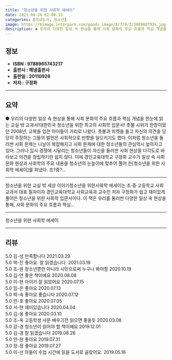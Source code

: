 ```yaml
---
title: "청소년을 위한 사회학 에세이"
date: 2021-04-26 02:08:13
categories: [국내도서, 청소년]
image: https://bimage.interpark.com/goods_image/8/7/9/3/208988793s.jpg
description: ● 우리의 다양한 일상 속 현상을 통해 사회 문화의 주요 흐름과 핵심 개념을 한눈에 읽는 교실 밖 교과서!대한민국 청소년을 위한 최고의 사회학 입문서! 촛불 시위가 한창이었던 2008년, 교복을 입은 아이들이 거리로 나왔다. 촛불과 피켓을 들고 자신의 의견을 당당히 주장하는 그들의
---
```


## **정보**

- **ISBN : 9788965743217**
- **출판사 : 해냄출판사**
- **출판일 : 20110926**
- **저자 : 구정화**

------



## **요약**

●  우리의 다양한 일상 속 현상을 통해 사회 문화의 주요 흐름과 핵심 개념을 한눈에 읽는 교실 밖 교과서!대한민국 청소년을 위한 최고의 사회학 입문서!	  촛불 시위가 한창이었던 2008년, 교복을 입은 아이들이 거리로 나왔다. 촛불과 피켓을 들고 자신의 의견을 당당히 주장하는 그들의 발언은 사회적으로 반향을 일으키기도 했다. 이처럼 청소년을 둘러싼 사회 문제는 나날이 복잡해지고 사회 문제에 대한 청소년들의 관심역시 높아지고 있다. 그러나 입시 경쟁에 시달리는 청소년들이 자신을 둘러싼 사회 현상을 다각도로 바라보고 의견을 정립하기란 쉽지 않다. 이에 경인교육대학교 구정화 교수가 일상 속 사회 문화 현상과 사회학의 주요 내용을 청소년의 눈높이에 맞추어 풀어 쓴[청소년을 위한 사회학 에세이]를 펴냈다. 초?중?...

------

청소년을 위한 교실 밖 세상 이야기청소년을 위한사회학 에세이는 초·중·고등학교 사회 교과서 대표 필자이자 경인교육대학교 사회교육과 교수인 저자 구정화가 쉽고 재미있게 풀어쓴 청소년을 위한 사회학 입문서이다. 이 책은 우리를 둘러싼 다양한 일상 속 현상을 통해, 사회 문화의 주요 흐름과 핵심... 

------


청소년을 위한 사회학 에세이 

------


## **리뷰** 

5.0 김-성 만족합니다  2021.03.29 <br/>5.0 박-진 좋아요. 잘 읽겠습니다. 2021.03.19 <br/>5.0 조-원 청소년뿐만 아니라 시민으로써 누구나 봐야할 2020.10.19 <br/>5.0 김-연 좋은 책이예요 2020.08.08 <br/>5.0 이-현 아이가 잘 읽었어요 2020.07.15 <br/>5.0 임-은 좋아요 2020.07.13 <br/>5.0 박-숙 좋아요 좋습니다 2020.07.12 <br/>5.0 안-호 좋아요 2020.07.05 <br/>5.0 서-현 재미있습니다  2020.04.04 <br/>5.0 김-웅 좋아요 2020.03.10 <br/>5.0 조-옥 고등학생 사문 배우기전 읽으면 좋을듯 2020.03.08 <br/>5.0 강-경 청소년이 읽어야 할 책이예요 2019.12.01 <br/>5.0 김-경 잘 읽겠습니다 2019.08.26 <br/>5.0 안-찬 좋아요 2019.07.31 <br/>3.0 장-정 좋아요 2019.07.27 <br/>5.0 이-선 아들이 수업 시간에 읽을 도서로 골랐어요. 2019.05.16 <br/>